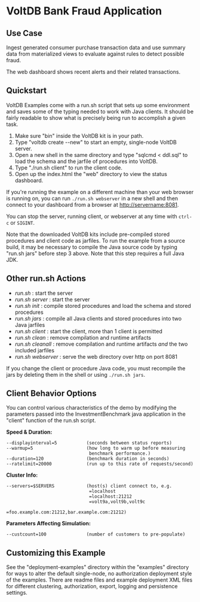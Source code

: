 # VoltDB Bank Fraud Application

Use Case
--------
Ingest generated consumer purchase transaction data and use summary data from materialized views to evaluate against rules to detect possible fraud.

The web dashboard shows recent alerts and their related transactions.

Quickstart
---------------------------
VoltDB Examples come with a run.sh script that sets up some environment and saves some of the typing needed to work with Java clients. It should be fairly readable to show what is precisely being run to accomplish a given task.

1. Make sure "bin" inside the VoltDB kit is in your path.
2. Type "voltdb create --new" to start an empty, single-node VoltDB server.
3. Open a new shell in the same directory and type "sqlcmd < ddl.sql" to load the schema and the jarfile of procedures into VoltDB.
4. Type "./run.sh client" to run the client code.
5. Open up the index.html the "web" directory to view the status dashboard.

If you're running the example on a different machine than your web browser is running on, you can run `./run.sh webserver` in a new shell and then connect to your dashboard from a browser at [http://servername:8081](http://servername:8081).

You can stop the server, running client, or webserver at any time with `ctrl-c` or `SIGINT`.

Note that the downloaded VoltDB kits include pre-compiled stored procedures and client code as jarfiles. To run the example from a source build, it may be necessary to compile the Java source code by typing "run.sh jars" before step 3 above. Note that this step requires a full Java JDK.

Other run.sh Actions
---------------------------
- *run.sh* : start the server
- *run.sh server* : start the server
- *run.sh init* : compile stored procedures and load the schema and stored procedures
- *run.sh jars* : compile all Java clients and stored procedures into two Java jarfiles
- *run.sh client* : start the client, more than 1 client is permitted
- *run.sh clean* : remove compilation and runtime artifacts
- *run.sh cleanall* : remove compilation and runtime artifacts *and* the two included jarfiles
- *run.sh webserver* : serve the web directory over http on port 8081

If you change the client or procedure Java code, you must recompile the jars by deleting them in the shell or using `./run.sh jars`.

Client Behavior Options
---------------------------
You can control various characteristics of the demo by modifying the parameters passed into the InvestmentBenchmark java application in the "client" function of the run.sh script.

**Speed & Duration:**

    --displayinterval=5           (seconds between status reports)
    --warmup=5                    (how long to warm up before measuring
                                   benchmark performance.)
    --duration=120                (benchmark duration in seconds)
    --ratelimit=20000             (run up to this rate of requests/second)

**Cluster Info:**

    --servers=$SERVERS            (host(s) client connect to, e.g.
                                   =localhost
                                   =localhost:21212
                                   =volt9a,volt9b,volt9c
                                   =foo.example.com:21212,bar.example.com:21212)

**Parameters Affecting Simulation:**

    --custcount=100               (number of customers to pre-populate)


Customizing this Example
---------------------------
See the "deployment-examples" directory within the "examples" directory for ways to alter the default single-node, no authorization deployment style of the examples. There are readme files and example deployment XML files for different clustering, authorization, export, logging and persistence settings.
